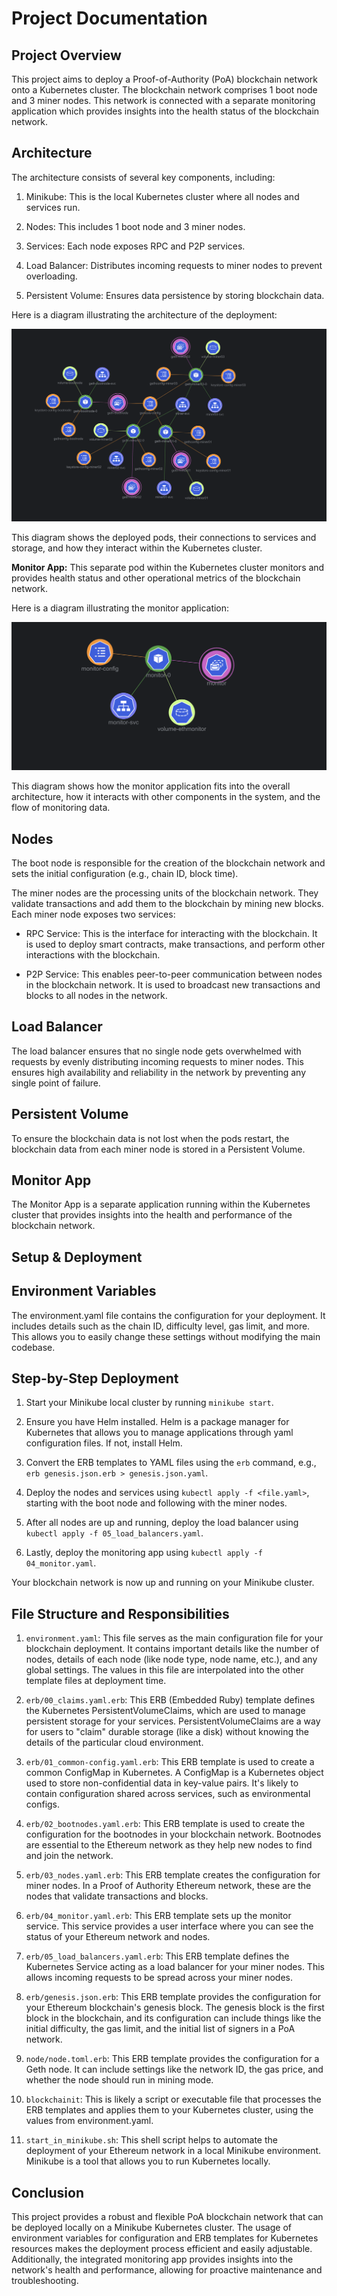 # Project Documentation

## Project Overview

This project aims to deploy a Proof-of-Authority (PoA) blockchain network onto a Kubernetes cluster. The blockchain network comprises 1 boot node and 3 miner nodes. This network is connected with a separate monitoring application which provides insights into the health status of the blockchain network.

## Architecture

The architecture consists of several key components, including:

1. Minikube: This is the local Kubernetes cluster where all nodes and services run.

2. Nodes: This includes 1 boot node and 3 miner nodes.

3. Services: Each node exposes RPC and P2P services.

4. Load Balancer: Distributes incoming requests to miner nodes to prevent overloading.

5. Persistent Volume: Ensures data persistence by storing blockchain data.

Here is a diagram illustrating the architecture of the deployment:

![Architecture Diagram](./images/poa-k8-cluster.png)

This diagram shows the deployed pods, their connections to services and storage, and how they interact within the Kubernetes cluster.

**Monitor App:** This separate pod within the Kubernetes cluster monitors and provides health status and other operational metrics of the blockchain network.

Here is a diagram illustrating the monitor application:

![Monitor Application Diagram](./images/monitor-application-diagram.png)

This diagram shows how the monitor application fits into the overall architecture, how it interacts with other components in the system, and the flow of monitoring data.

## Nodes

The boot node is responsible for the creation of the blockchain network and sets the initial configuration (e.g., chain ID, block time).

The miner nodes are the processing units of the blockchain network. They validate transactions and add them to the blockchain by mining new blocks. Each miner node exposes two services:

- RPC Service: This is the interface for interacting with the blockchain. It is used to deploy smart contracts, make transactions, and perform other interactions with the blockchain.

- P2P Service: This enables peer-to-peer communication between nodes in the blockchain network. It is used to broadcast new transactions and blocks to all nodes in the network.

## Load Balancer

The load balancer ensures that no single node gets overwhelmed with requests by evenly distributing incoming requests to miner nodes. This ensures high availability and reliability in the network by preventing any single point of failure.

## Persistent Volume

To ensure the blockchain data is not lost when the pods restart, the blockchain data from each miner node is stored in a Persistent Volume.

## Monitor App

The Monitor App is a separate application running within the Kubernetes cluster that provides insights into the health and performance of the blockchain network.

## Setup & Deployment

## Environment Variables

The environment.yaml file contains the configuration for your deployment. It includes details such as the chain ID, difficulty level, gas limit, and more. This allows you to easily change these settings without modifying the main codebase.

## Step-by-Step Deployment

1. Start your Minikube local cluster by running `minikube start`.

2. Ensure you have Helm installed. Helm is a package manager for Kubernetes that allows you to manage applications through yaml configuration files. If not, install Helm.

3. Convert the ERB templates to YAML files using the `erb` command, e.g., `erb genesis.json.erb > genesis.json.yaml`.

4. Deploy the nodes and services using `kubectl apply -f <file.yaml>`, starting with the boot node and following with the miner nodes.

5. After all nodes are up and running, deploy the load balancer using `kubectl apply -f 05_load_balancers.yaml`.

6. Lastly, deploy the monitoring app using `kubectl apply -f 04_monitor.yaml`.

Your blockchain network is now up and running on your Minikube cluster.

## File Structure and Responsibilities

1. `environment.yaml`: This file serves as the main configuration file for your blockchain deployment. It contains important details like the number of nodes, details of each node (like node type, node name, etc.), and any global settings. The values in this file are interpolated into the other template files at deployment time.

2. `erb/00_claims.yaml.erb`: This ERB (Embedded Ruby) template defines the Kubernetes PersistentVolumeClaims, which are used to manage persistent storage for your services. PersistentVolumeClaims are a way for users to "claim" durable storage (like a disk) without knowing the details of the particular cloud environment.

3. `erb/01_common-config.yaml.erb`: This ERB template is used to create a common ConfigMap in Kubernetes. A ConfigMap is a Kubernetes object used to store non-confidential data in key-value pairs. It's likely to contain configuration shared across services, such as environmental configs.

4. `erb/02_bootnodes.yaml.erb`: This ERB template is used to create the configuration for the bootnodes in your blockchain network. Bootnodes are essential to the Ethereum network as they help new nodes to find and join the network.

5. `erb/03_nodes.yaml.erb`: This ERB template creates the configuration for miner nodes. In a Proof of Authority Ethereum network, these are the nodes that validate transactions and blocks.

6. `erb/04_monitor.yaml.erb`: This ERB template sets up the monitor service. This service provides a user interface where you can see the status of your Ethereum network and nodes.

7. `erb/05_load_balancers.yaml.erb`: This ERB template defines the Kubernetes Service acting as a load balancer for your miner nodes. This allows incoming requests to be spread across your miner nodes.

8. `erb/genesis.json.erb`: This ERB template provides the configuration for your Ethereum blockchain's genesis block. The genesis block is the first block in the blockchain, and its configuration can include things like the initial difficulty, the gas limit, and the initial list of signers in a PoA network.

9. `node/node.toml.erb`: This ERB template provides the configuration for a Geth node. It can include settings like the network ID, the gas price, and whether the node should run in mining mode.

10. `blockchainit`: This is likely a script or executable file that processes the ERB templates and applies them to your Kubernetes cluster, using the values from environment.yaml.

11. `start_in_minikube.sh`: This shell script helps to automate the deployment of your Ethereum network in a local Minikube environment. Minikube is a tool that allows you to run Kubernetes locally.

## Conclusion

This project provides a robust and flexible PoA blockchain network that can be deployed locally on a Minikube Kubernetes cluster. The usage of environment variables for configuration and ERB templates for Kubernetes resources makes the deployment process efficient and easily adjustable. Additionally, the integrated monitoring app provides insights into the network's health and performance, allowing for proactive maintenance and troubleshooting.

